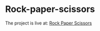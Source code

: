 # Rock-paper-scissors
The project is live at: [Rock Paper Scissors](https://github.com/Kritika-git/Rock-paper-scissors/deployments/github-pages)
